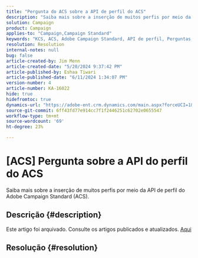 ```yaml
---
title: "Pergunta do ACS sobre a API de perfil do ACS"
description: "Saiba mais sobre a inserção de muitos perfis por meio da API de perfil do Adobe Campaign Standard (ACS)."
solution: Campaign
product: Campaign
applies-to: "Campaign,Campaign Standard"
keywords: "KCS, ACS, Adobe Campaign Standard, API de perfil, Perguntas frequentes, AC, Adobe Campaign"
resolution: Resolution
internal-notes: null
bug: false
article-created-by: Jim Menn
article-created-date: "5/20/2024 9:37:42 PM"
article-published-by: Eshaa Tiwari
article-published-date: "6/11/2024 1:34:07 PM"
version-number: 4
article-number: KA-16022
hide: true
hidefromtoc: true
dynamics-url: "https://adobe-ent.crm.dynamics.com/main.aspx?forceUCI=1&pagetype=entityrecord&etn=knowledgearticle&id=2887172d-f116-ef11-9f8a-6045bd006268"
source-git-commit: 6ff43fd77e914cc7f1f2446251c62702e0655547
workflow-type: tm+mt
source-wordcount: '69'
ht-degree: 23%

---
```


# [ACS] Pergunta sobre a API do perfil do ACS


Saiba mais sobre a inserção de muitos perfis por meio da API de perfil do Adobe Campaign Standard (ACS).

## Descrição {#description}

Este artigo foi arquivado. Consulte os artigos publicados e atualizados. [Aqui](https://experienceleague.adobe.com/search.html?lang=pt-BR#sort=relevancy)

## Resolução {#resolution}

